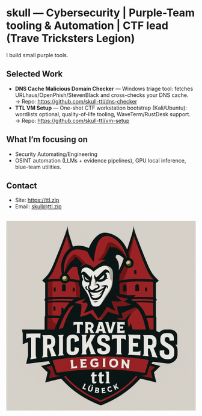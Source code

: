 # skull — Cybersecurity | Purple-Team tooling & Automation | CTF lead (Trave Tricksters Legion)  
I build small purple tools.

## Selected Work
- **DNS Cache Malicious Domain Checker** — Windows triage tool: fetches URLhaus/OpenPhish/StevenBlack and cross-checks your DNS cache.  
  → Repo: https://github.com/skull-ttl/dns-checker
- **TTL VM Setup** — One-shot CTF workstation bootstrap (Kali/Ubuntu): wordlists optional, quality-of-life tooling, WaveTerm/RustDesk support.  
  → Repo: https://github.com/skull-ttl/vm-setup

## What I’m focusing on
- Security Automating/Engineering
- OSINT automation (LLMs + evidence pipelines), GPU local inference, blue-team utilities.

## Contact
- Site: https://ttl.zip  
- Email: skull@ttl.zip

##

![TTL Logo](https://raw.githubusercontent.com/skull-ttl/skull-ttl/main/assets/logo.png)

